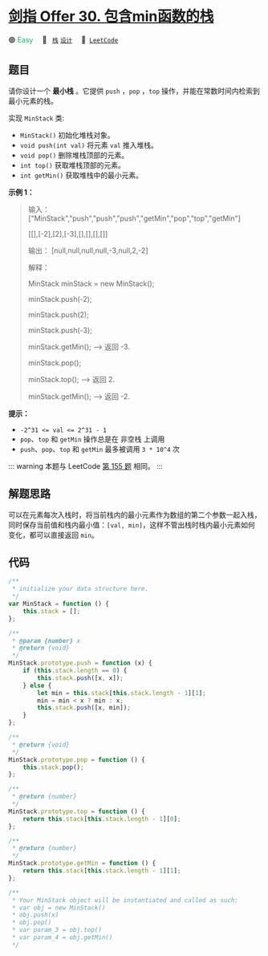 # [剑指 Offer 30. 包含min函数的栈](https://leetcode.cn/problems/bao-han-minhan-shu-de-zhan-lcof)

🟢 <font color=#15bd66>Easy</font>&emsp; 🔖&ensp; [`栈`](/leetcode/outline/tag/stack.md) [`设计`](/leetcode/outline/tag/design.md)&emsp; 🔗&ensp;[`LeetCode`](https://leetcode.cn/problems/bao-han-minhan-shu-de-zhan-lcof)

## 题目

请你设计一个 **最小栈** 。它提供 `push` ，`pop` ，`top` 操作，并能在常数时间内检索到最小元素的栈。

实现 `MinStack` 类:

- `MinStack()` 初始化堆栈对象。
- `void push(int val)` 将元素 `val` 推入堆栈。
- `void pop()` 删除堆栈顶部的元素。
- `int top()` 获取堆栈顶部的元素。
- `int getMin()` 获取堆栈中的最小元素。

**示例 1：**

> 输入：
> ["MinStack","push","push","push","getMin","pop","top","getMin"]
>
> [[],[-2],[2],[-3],[],[],[],[]]
>
> 输出：
> [null,null,null,null,-3,null,2,-2]
>
> 解释：
>
> MinStack minStack = new MinStack();
>
> minStack.push(-2);
>
> minStack.push(2);
>
> minStack.push(-3);
>
> minStack.getMin(); --> 返回 -3.
>
> minStack.pop();
>
> minStack.top(); --> 返回 2.
>
> minStack.getMin(); --> 返回 -2.

**提示：**

- `-2^31 <= val <= 2^31 - 1`
- `pop`、`top` 和 `getMin` 操作总是在 非空栈 上调用
- `push`、`pop`、`top` 和 `getMin` 最多被调用 `3 * 10^4` 次

::: warning
本题与 LeetCode [第 155 题](./0155.md) 相同。
:::

## 解题思路

可以在元素每次入栈时，将当前栈内的最小元素作为数组的第二个参数一起入栈，同时保存当前值和栈内最小值：`[val, min]`，这样不管出栈时栈内最小元素如何变化，都可以直接返回 `min`。

## 代码

```javascript
/**
 * initialize your data structure here.
 */
var MinStack = function () {
	this.stack = [];
};

/**
 * @param {number} x
 * @return {void}
 */
MinStack.prototype.push = function (x) {
	if (this.stack.length == 0) {
		this.stack.push([x, x]);
	} else {
		let min = this.stack[this.stack.length - 1][1];
		min = min < x ? min : x;
		this.stack.push([x, min]);
	}
};

/**
 * @return {void}
 */
MinStack.prototype.pop = function () {
	this.stack.pop();
};

/**
 * @return {number}
 */
MinStack.prototype.top = function () {
	return this.stack[this.stack.length - 1][0];
};

/**
 * @return {number}
 */
MinStack.prototype.getMin = function () {
	return this.stack[this.stack.length - 1][1];
};

/**
 * Your MinStack object will be instantiated and called as such:
 * var obj = new MinStack()
 * obj.push(x)
 * obj.pop()
 * var param_3 = obj.top()
 * var param_4 = obj.getMin()
 */
```

